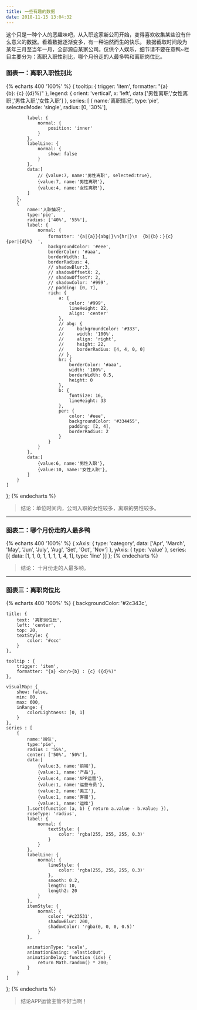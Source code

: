 ```yaml
---
title: 一些有趣的数据
date: 2018-11-15 13:04:32 
---
```


这个只是一种个人的恶趣味吧，从入职这家新公司开始，变得喜欢收集某些没有什么意义的数据。看着数据逐渐变多，有一种油然而生的快乐。
数据截取时间段为某年三月至当年一月，全部源自某家公司。仅供个人娱乐，细节请不要在意鸭~栏目主要分为：离职入职性别比，哪个月份走的人最多鸭和离职岗位比。
 <!-- more -->



### 图表一：离职入职性别比 

{% echarts 400 '100%' %}
{
    tooltip: {
        trigger: 'item',
        formatter: "{a} <br/>{b}: {c} ({d}%)"
    },
    legend: {
        orient: 'vertical',
        x: 'left',
        data:['男性离职','女性离职','男性入职','女性入职']
    },
    series: [
        {
            name:'离职情况',
            type:'pie',
            selectedMode: 'single',
            radius: [0, '30%'],

            label: {
                normal: {
                    position: 'inner'
                }
            },
            labelLine: {
                normal: {
                    show: false
                }
            },
            data:[
                // {value:7, name:'男性离职', selected:true},
                {value:7, name:'男性离职'},
                {value:4, name:'女性离职'}, 
            ]
        },
        {
            name:'入职情况',
            type:'pie',
            radius: ['40%', '55%'],
            label: {
                normal: {
                    formatter: '{a|{a}}{abg|}\n{hr|}\n  {b|{b}：}{c}  {per|{d}%}  ',
                    backgroundColor: '#eee',
                    borderColor: '#aaa',
                    borderWidth: 1,
                    borderRadius: 4,
                    // shadowBlur:3,
                    // shadowOffsetX: 2,
                    // shadowOffsetY: 2,
                    // shadowColor: '#999',
                    // padding: [0, 7],
                    rich: {
                        a: {
                            color: '#999',
                            lineHeight: 22,
                            align: 'center'
                        },
                        // abg: {
                        //     backgroundColor: '#333',
                        //     width: '100%',
                        //     align: 'right',
                        //     height: 22,
                        //     borderRadius: [4, 4, 0, 0]
                        // },
                        hr: {
                            borderColor: '#aaa',
                            width: '100%',
                            borderWidth: 0.5,
                            height: 0
                        },
                        b: {
                            fontSize: 16,
                            lineHeight: 33
                        },
                        per: {
                            color: '#eee',
                            backgroundColor: '#334455',
                            padding: [2, 4],
                            borderRadius: 2
                        }
                    }
                }
            },
            data:[
                {value:6, name:'男性入职'},
                {value:10, name:'女性入职'}, 
            ]
        }
    ]
};
{% endecharts %}
> 结论：单位时间内，公司入职的女性较多，离职的男性较多。

*** 

### 图表二：哪个月份走的人最多鸭
{% echarts 400 '100%' %} 
{
    xAxis: {
        type: 'category',
        data: ['Apr', 'March', 'May', 'Jun', 'July', 'Aug', 'Set', 'Oct', 'Nov']
    },
    yAxis: {
        type: 'value'
    },
    series: [{
        data: [1, 1, 0, 1, 1, 1, 1, 4, 1],
        type: 'line'
    }] 
};
{% endecharts %}
> 结论： 十月份走的人最多哟。

***

### 图表三：离职岗位比

{% echarts 400 '100%' %} 
{
    backgroundColor: '#2c343c',

    title: {
        text: '离职岗位比',
        left: 'center',
        top: 20,
        textStyle: {
            color: '#ccc'
        }
    },

    tooltip : {
        trigger: 'item',
        formatter: "{a} <br/>{b} : {c} ({d}%)"
    },

    visualMap: {
        show: false,
        min: 80,
        max: 600,
        inRange: {
            colorLightness: [0, 1]
        }
    },
    series : [
        {
            name:'岗位',
            type:'pie',
            radius : '55%',
            center: ['50%', '50%'],
            data:[
                {value:3, name:'前端'},
                {value:1, name:'产品'},
                {value:4, name:'APP运营'},
                {value:1, name:'运营专员'},
                {value:2, name:'美工'},
                {value:1, name:'客服'},
                {value:1, name:'运维'}
            ].sort(function (a, b) { return a.value - b.value; }),
            roseType: 'radius',
            label: {
                normal: {
                    textStyle: {
                        color: 'rgba(255, 255, 255, 0.3)'
                    }
                }
            },
            labelLine: {
                normal: {
                    lineStyle: {
                        color: 'rgba(255, 255, 255, 0.3)'
                    },
                    smooth: 0.2,
                    length: 10,
                    length2: 20
                }
            },
            itemStyle: {
                normal: {
                    color: '#c23531',
                    shadowBlur: 200,
                    shadowColor: 'rgba(0, 0, 0, 0.5)'
                }
            },

            animationType: 'scale',
            animationEasing: 'elasticOut',
            animationDelay: function (idx) {
                return Math.random() * 200;
            }
        }
    ]
};
{% endecharts %}

> 结论APP运营主管不好当啊！ 